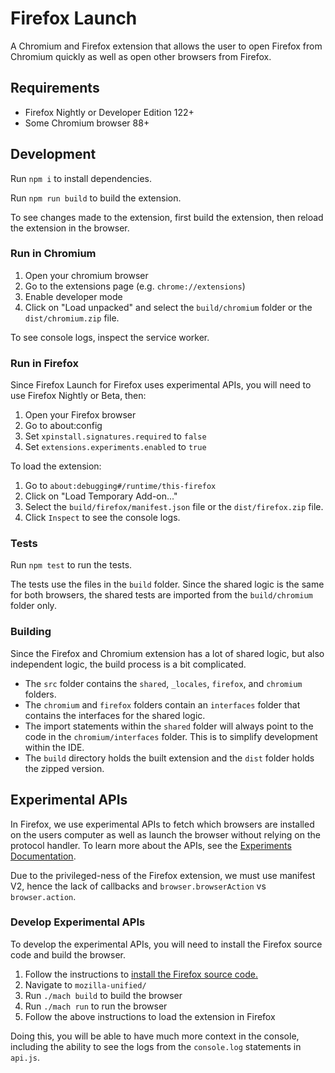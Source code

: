 # Firefox Launch

A Chromium and Firefox extension that allows the user to open Firefox from Chromium quickly as well as open other browsers from Firefox.

## Requirements

- Firefox Nightly or Developer Edition 122+
- Some Chromium browser 88+ 

## Development

Run `npm i` to install dependencies.

Run `npm run build` to build the extension.

To see changes made to the extension, first build the extension, then reload the extension in the browser.

### Run in Chromium

1. Open your chromium browser
2. Go to the extensions page (e.g. `chrome://extensions`)
3. Enable developer mode
4. Click on "Load unpacked" and select the `build/chromium` folder or the `dist/chromium.zip` file.

To see console logs, inspect the service worker.

### Run in Firefox

Since Firefox Launch for Firefox uses experimental APIs, you will need to use Firefox Nightly or Beta, then:

1. Open your Firefox browser
2. Go to about:config
3. Set `xpinstall.signatures.required` to `false`
4. Set `extensions.experiments.enabled` to `true`

To load the extension:

1. Go to `about:debugging#/runtime/this-firefox`
2. Click on "Load Temporary Add-on..."
3. Select the `build/firefox/manifest.json` file or the `dist/firefox.zip` file.
4. Click `Inspect` to see the console logs.

### Tests

Run `npm test` to run the tests.

The tests use the files in the `build` folder. Since the shared logic is the same for both browsers, the shared tests are imported from the `build/chromium` folder only.

### Building

Since the Firefox and Chromium extension has a lot of shared logic, but also independent logic, the build process is a bit complicated. 

- The `src` folder contains the `shared`, `_locales`, `firefox`, and `chromium` folders. 
- The `chromium` and `firefox` folders contain an `interfaces` folder that contains the interfaces for the shared logic.
- The import statements within the `shared` folder will always point to the code in the `chromium/interfaces` folder. This is to simplify development within the IDE.
- The `build` directory holds the built extension and the `dist` folder holds the zipped version.

## Experimental APIs

In Firefox, we use experimental APIs to fetch which browsers are installed on the users computer as well as launch the browser without relying on the protocol handler. To learn more about the APIs, see the [Experiments Documentation](https://webextension-api.thunderbird.net/en/latest/how-to/experiments.html).

Due to the privileged-ness of the Firefox extension, we must use manifest V2, hence the lack of callbacks and `browser.browserAction` vs `browser.action`.

### Develop Experimental APIs

To develop the experimental APIs, you will need to install the Firefox source code and build the browser.

1. Follow the instructions to [install the Firefox source code.](https://firefox-source-docs.mozilla.org/setup/index.html)
2. Navigate to `mozilla-unified/`
2. Run `./mach build` to build the browser
3. Run `./mach run` to run the browser
4. Follow the above instructions to load the extension in Firefox

Doing this, you will be able to have much more context in the console, including the ability to see the logs from the `console.log` statements in `api.js`.

